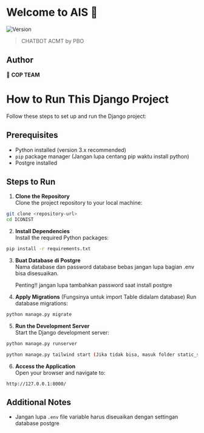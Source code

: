 # Welcome to AIS 👋
![Version](https://img.shields.io/badge/version-0.1-blue.svg?cacheSeconds=2592000)

> CHATBOT ACMT by PBO

## Author

👤 **COP TEAM**


# How to Run This Django Project

Follow these steps to set up and run the Django project:

## Prerequisites

- Python installed (version 3.x recommended)
- `pip` package manager (Jangan lupa centang pip waktu install python)
- Postgre installed

## Steps to Run

1. **Clone the Repository**  
   Clone the project repository to your local machine:

```bash
git clone <repository-url>
cd ICONIST
```

2. **Install Dependencies**  
   Install the required Python packages:

```bash
pip install -r requirements.txt
```

3. **Buat Database di Postgre**  
   Nama database dan password database bebas jangan lupa bagian .env bisa disesuaikan.
   
   Penting!! jangan lupa tambahkan password saat install postgre


4. **Apply Migrations**  (Fungsinya untuk import Table didalam database)
   Run database migrations:

```bash
python manage.py migrate
```

5. **Run the Development Server**  
   Start the Django development server:

```bash
python manage.py runserver
```

```bash
python manage.py tailwind start (Jika tidak bisa, masuk folder static_src lalu run command ini)
```

6. **Access the Application**  
   Open your browser and navigate to:

```
http://127.0.0.1:8000/
```

## Additional Notes

- Jangan lupa `.env` file variable harus diseuaikan dengan settingan database postgre
